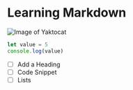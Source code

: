 # Learning Markdown

![Image of Yaktocat](https://octodex.github.com/images/yaktocat.png)

```js
let value = 5
console.log(value)
```

- [ ] Add a Heading
- [ ] Code Snippet
- [ ] Lists
